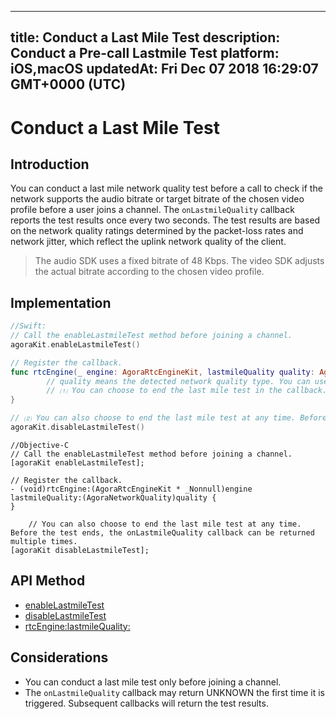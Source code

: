 
---
title: Conduct a Last Mile Test
description: Conduct a Pre-call Lastmile Test
platform: iOS,macOS
updatedAt: Fri Dec 07 2018 16:29:07 GMT+0000 (UTC)
---
# Conduct a Last Mile Test
## Introduction

You can conduct a last mile network quality test before a call to check if the network supports the audio bitrate or target bitrate of the chosen video profile before a user joins a channel. The `onLastmileQuality` callback reports the test results once every two seconds. The test results are based on the network quality ratings determined by the packet-loss rates and network jitter, which reflect the uplink network quality of the client.

> The audio SDK uses a fixed bitrate of 48 Kbps. 
> The video SDK adjusts the actual bitrate according to the chosen video profile.



## Implementation

```swift
//Swift:
// Call the enableLastmileTest method before joining a channel. 
agoraKit.enableLastmileTest()

// Register the callback.
func rtcEngine(_ engine: AgoraRtcEngineKit, lastmileQuality quality: AgoraNetworkQuality) {
 		// quality means the detected network quality type. You can use it for the related logic. 
		// ⑴ You can choose to end the last mile test in the callback. 
}

// ⑵ You can also choose to end the last mile test at any time. Before the test ends, the onLastmileQuality callback can be triggered multiple times. 
agoraKit.disableLastmileTest()
```

```oc
//Objective-C
// Call the enableLastmileTest method before joining a channel. 
[agoraKit enableLastmileTest];

// Register the callback.
- (void)rtcEngine:(AgoraRtcEngineKit * _Nonnull)engine lastmileQuality:(AgoraNetworkQuality)quality {
}

	// You can also choose to end the last mile test at any time. Before the test ends, the onLastmileQuality callback can be returned multiple times. 
[agoraKit disableLastmileTest];
```

## API Method

- [enableLastmileTest](https://docs.agora.io/en/Video/API%20Reference/oc/Classes/AgoraRtcEngineKit.html#//api/name/enableLastmileTest)
- [disableLastmileTest](https://docs.agora.io/en/Video/API%20Reference/oc/Classes/AgoraRtcEngineKit.html#//api/name/disableLastmileTest)
- [rtcEngine:lastmileQuality:](https://docs.agora.io/en/Video/API%20Reference/oc/Protocols/AgoraRtcEngineDelegate.html#//api/name/rtcEngine:lastmileQuality:)

## Considerations

- You can conduct a last mile test only before joining a channel.
- The `onLastmileQuality` callback may return UNKNOWN the first time it is triggered. Subsequent callbacks will return the test results. 




